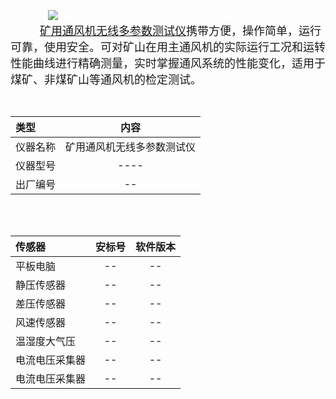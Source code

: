    
 ![](file:///android_asset/venti.png@60%|auto)<br/>
   <font size=4> [矿用通风机无线多参数测试仪](http://www.xzkydz.com/wap/showcpzs.asp?id=1205)携带方便，操作简单，运行可靠，使用安全。可对矿山在用主通风机的实际运行工况和运转性能曲线进行精确测量，实时掌握通风系统的性能变化，适用于煤矿、非煤矿山等通风机的检定测试。</font><br/>


<br/>

|类型| 内容  |
|:------------|:-----:|
| 仪器名称 | 矿用通风机无线多参数测试仪 |
| 仪器型号 | ---- |
| 出厂编号 | -- |

<br/>
<br/>

|传感器 |安标号 |软件版本 |
|:-----|:-----:|:----:|
| 平板电脑 | -- |  -- |
| 静压传感器 | -- |  -- |
| 差压传感器 | -- |  -- |
| 风速传感器 | -- |  -- |
| 温湿度大气压 | -- |  -- |
| 电流电压采集器 | -- |  -- |
| 电流电压采集器 | -- |  -- |








